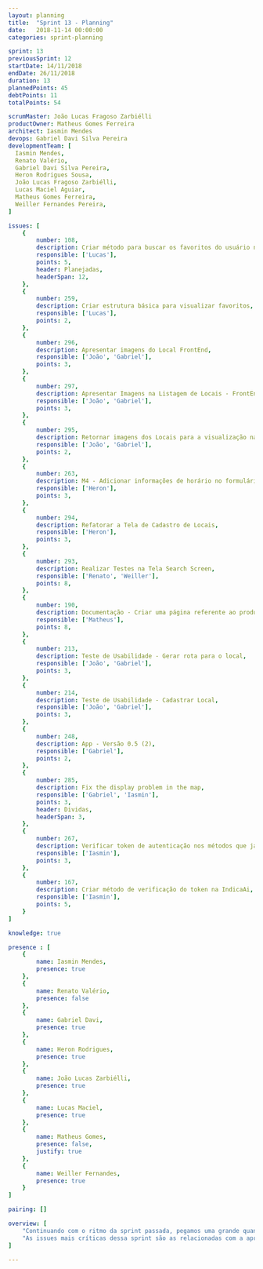```yaml
---
layout: planning
title:  "Sprint 13 - Planning"
date:   2018-11-14 00:00:00
categories: sprint-planning

sprint: 13
previousSprint: 12
startDate: 14/11/2018
endDate: 26/11/2018
duration: 13
plannedPoints: 45
debtPoints: 11
totalPoints: 54

scrumMaster: João Lucas Fragoso Zarbiélli
productOwner: Matheus Gomes Ferreira
architect: Iasmin Mendes
devops: Gabriel Davi Silva Pereira
developmentTeam: [
  Iasmin Mendes,
  Renato Valério,
  Gabriel Davi Silva Pereira,
  Heron Rodrigues Sousa,
  João Lucas Fragoso Zarbiélli,
  Lucas Maciel Aguiar,
  Matheus Gomes Ferreira,
  Weiller Fernandes Pereira,
]

issues: [
    {
        number: 108,
        description: Criar método para buscar os favoritos do usuário na API IndicaAi,
        responsible: ['Lucas'],
        points: 5,
        header: Planejadas,
        headerSpan: 12,
    },
    {
        number: 259,
        description: Criar estrutura básica para visualizar favoritos,
        responsible: ['Lucas'],
        points: 2,
    },
    {
        number: 296,
        description: Apresentar imagens do Local FrontEnd,
        responsible: ['João', 'Gabriel'],
        points: 3,
    },
    {
        number: 297,
        description: Apresentar Imagens na Listagem de Locais - FrontEnd,
        responsible: ['João', 'Gabriel'],
        points: 3,
    },
    {
        number: 295,
        description: Retornar imagens dos Locais para a visualização na ListLocals BackEnd,
        responsible: ['João', 'Gabriel'],
        points: 2,
    },
    {
        number: 263,
        description: M4 - Adicionar informações de horário no formulário de cadastro,
        responsible: ['Heron'],
        points: 3,
    },
    {
        number: 294,
        description: Refatorar a Tela de Cadastro de Locais,
        responsible: ['Heron'],
        points: 3,
    },
    {
        number: 293,
        description: Realizar Testes na Tela Search Screen,
        responsible: ['Renato', 'Weiller'],
        points: 8,
    },
    {
        number: 190,
        description: Documentação - Criar uma página referente ao produto,
        responsible: ['Matheus'],
        points: 8,
    },
    {
        number: 213,
        description: Teste de Usabilidade - Gerar rota para o local,
        responsible: ['João', 'Gabriel'],
        points: 3,
    },
    {
        number: 214,
        description: Teste de Usabilidade - Cadastrar Local,
        responsible: ['João', 'Gabriel'],
        points: 3,
    },
    {
        number: 248,
        description: App - Versão 0.5 (2),
        responsible: ['Gabriel'],
        points: 2,
    },
    {
        number: 285,
        description: Fix the display problem in the map,
        responsible: ['Gabriel', 'Iasmin'],
        points: 3,
        header: Dividas,
        headerSpan: 3,
    },
    {
        number: 267,
        description: Verificar token de autenticação nos métodos que já foram implementados,
        responsible: ['Iasmin'],
        points: 3,
    },
    {
        number: 167,
        description: Criar método de verificação do token na IndicaAi,
        responsible: ['Iasmin'],
        points: 5,
    }
]

knowledge: true

presence : [
    {
        name: Iasmin Mendes,
        presence: true
    },
    {
        name: Renato Valério,
        presence: false
    },
    {
        name: Gabriel Davi,
        presence: true
    },
    {
        name: Heron Rodrigues,
        presence: true
    },
    {
        name: João Lucas Zarbiélli,
        presence: true
    },
    {
        name: Lucas Maciel,
        presence: true
    },
    {
        name: Matheus Gomes,
        presence: false,
        justify: true
    },
    {
        name: Weiller Fernandes,
        presence: true
    }
]

pairing: []

overview: [
    "Continuando com o ritmo da sprint passada, pegamos uma grande quantidade de pontos para conseguir concluir o máximo de features possíveis. Paralelamente a integração com outros grupos do aplicativo principal também será bastante importante",
    "As issues mais críticas dessa sprint são as relacionadas com a apresentação das imagens no aplicativo, pois são fundamentais para uma usabilidade pelo menos aceitável. Outra issue batante importante dessa sprint está na conclusão da issue que foi deixada como dívida, Verificar o Token e Id de Usuário para a realização de funções básicas do usuário."
]

---
```

